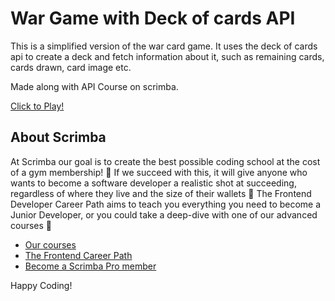 # War Game with Deck of cards API

This is a simplified version of the war card game.
It uses the deck of cards api to create a deck and fetch information about it, such as remaining cards, cards drawn, card image etc.

Made along with API Course on scrimba. 

[Click to Play!](https://ludrahsgartage.github.io/War-Game-with-Cards-API/)

## About Scrimba

At Scrimba our goal is to create the best possible coding school at the cost of a gym membership! 💜
If we succeed with this, it will give anyone who wants to become a software developer a realistic shot at succeeding, regardless of where they live and the size of their wallets 🎉
The Frontend Developer Career Path aims to teach you everything you need to become a Junior Developer, or you could take a deep-dive with one of our advanced courses 🚀

- [Our courses](https://scrimba.com/allcourses)
- [The Frontend Career Path](https://scrimba.com/learn/frontend)
- [Become a Scrimba Pro member](https://scrimba.com/pricing)

Happy Coding!

